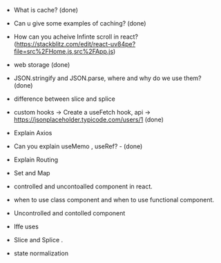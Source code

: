 - What is cache? (done)
- Can u give some examples of caching? (done)
- How can you acheive Infinte scroll in react? (https://stackblitz.com/edit/react-uv84pe?file=src%2FHome.js,src%2FApp.js)
- web storage (done)
- JSON.stringify and JSON.parse, where and why do we use them? (done)
- difference between slice and splice
- custom hooks → Create a useFetch hook, api → https://jsonplaceholder.typicode.com/users/1 (done)
- Explain Axios
- Can you explain useMemo , useRef? - (done)
- Explain Routing
- Set and Map

- controlled and uncontoalled component in react.

- when to use class component and when to use functional component.

- Uncontrolled and contolled component

- Iffe uses

- Slice and Splice .
- state normalization